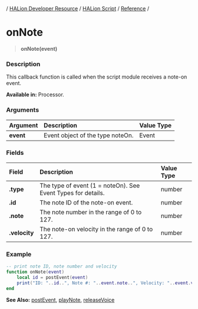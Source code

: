 / [HALion Developer Resource](../..//HALion-Developer-Resource.md) / [HALion Script](./HALion-Script.md) / [Reference](./Reference.md) /

# onNote

>**onNote(event)**

### Description

This callback function is called when the script module receives a note-on event.

**Available in:** Processor.

### Arguments

|Argument|Description|Value Type|
|:-|:-|:-|
|**event**|Event object of the type noteOn.|Event|

### Fields

|Field|Description|Value Type|
|:-|:-|:-|
|**.type**|The type of event (1 = noteOn). See Event Types for details.|number|
|**.id**|The note ID of the note-on event.|number|
|**.note**|The note number in the range of 0 to 127.|number|
|**.velocity**|The note-on velocity in the range of 0 to 127.|number|

### Example

```lua
-- print note ID, note number and velocity
function onNote(event)
    local id = postEvent(event)
    print("ID: "..id..", Note #: "..event.note..", Velocity: "..event.velocity)
end
```

**See Also:** [postEvent](./postEvent.md), [playNote](./playNote.md), [releaseVoice](./releaseVoice.md)